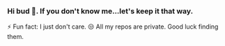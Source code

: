 ### Hi bud 👋. If you don't know me...let's keep it that way.

<!--
**L-emaneul/l-emaneul** is a ✨ _special_ ✨ repository because its `README.md` (this file) appears on your GitHub profile.

Here are some ideas to get you started:

- ⚡ Fun fact: I just don't care.
-->

⚡ Fun fact: I just don't care.
😒 All my repos are private. Good luck finding them.
